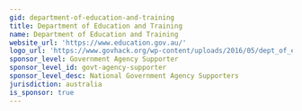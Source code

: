 ```yaml
---
gid: department-of-education-and-training
title: Department of Education and Training
name: Department of Education and Training
website_url: 'https://www.education.gov.au/'
logo_url: 'https://www.govhack.org/wp-content/uploads/2016/05/dept_of_education_and_training.png'
sponsor_level: Government Agency Supporter
sponsor_level_id: govt-agency-supporter
sponsor_level_desc: National Government Agency Supporters
jurisdiction: australia
is_sponsor: true
---
```


